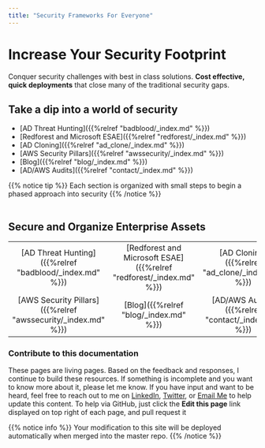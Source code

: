 ```yaml
---
title: "Security Frameworks For Everyone"
---
```


# Increase Your Security Footprint

Conquer security challenges with best in class solutions.  **Cost effective, quick deployments** that close many of the traditional security gaps.


## Take a dip into a world of security


- [AD Threat Hunting]({{%relref "badblood/_index.md" %}})
- [Redforest and Microsoft ESAE]({{%relref "redforest/_index.md" %}})
- [AD Cloning]({{%relref "ad_clone/_index.md" %}})
- [AWS Security Pillars]({{%relref "awssecurity/_index.md" %}})
- [Blog]({{%relref "blog/_index.md" %}})
- [AD/AWS Audits]({{%relref "contact/_index.md" %}})

{{% notice tip %}}
Each section is organized with small steps to begin a phased approach into security
{{% /notice %}}

|   |    |    |
| :--: | :----: |:-------:|

## **Secure and Organize Enterprise Assets** 


|   |    |    |
| :--: | :----: |:-------:|
| [AD Threat Hunting]({{%relref "badblood/_index.md" %}}) | [Redforest and Microsoft ESAE]({{%relref "redforest/_index.md" %}}) | [AD Cloning]({{%relref "ad_clone/_index.md" %}}) |
| [AWS Security Pillars]({{%relref "awssecurity/_index.md" %}}) | [Blog]({{%relref "blog/_index.md" %}}) | [AD/AWS Audits]({{%relref "contact/_index.md" %}}) |


### Contribute to this documentation
These pages are living pages.  Based on the feedback and responses, I continue to build these resources.  If something is incomplete and you want to know more about it, please let me know.  If you have input and want to be heard, feel free to reach out to me on [LinkedIn](https://www.linkedin.com/in/davidprowe/), [Twitter](https://twitter.com/davidprowe), or [Email Me]((mailto:david@secframe.com?subject=[Secframe]%20Homepage%20Requests)) to help update this content.  To help via GitHub, just click the **Edit this page** link displayed on top right of each page, and pull request it

{{% notice info %}}
Your modification to this site will be deployed automatically when merged into the master repo.
{{% /notice %}}
